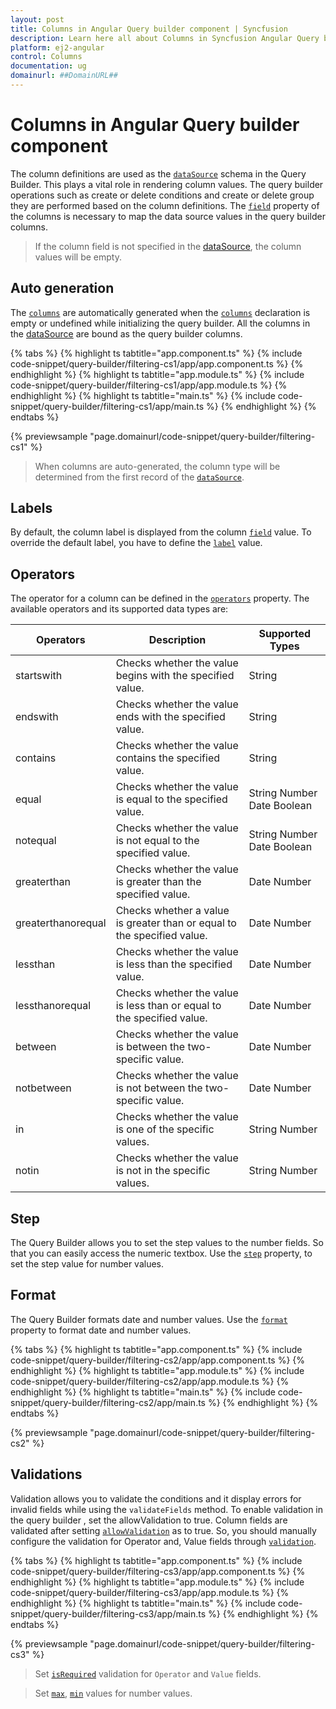 ```yaml
---
layout: post
title: Columns in Angular Query builder component | Syncfusion
description: Learn here all about Columns in Syncfusion Angular Query builder component of Syncfusion Essential JS 2 and more.
platform: ej2-angular
control: Columns 
documentation: ug
domainurl: ##DomainURL##
---
```


# Columns in Angular Query builder component

The column definitions are used as the [`dataSource`](https://ej2.syncfusion.com/angular/documentation/api/query-builder/#datasource) schema in the Query Builder. This plays a vital role in rendering column values. The query builder operations such as create or delete conditions and create or delete group they are performed based on the column definitions. The [`field`](https://ej2.syncfusion.com/angular/documentation/api/query-builder/columnsModel/#field) property of the columns is necessary to map the data source values in the query builder columns.

> If the column field is not specified in the [dataSource](https://ej2.syncfusion.com/angular/documentation/api/query-builder/#datasource), the column values will be empty.

## Auto generation

The [`columns`](https://ej2.syncfusion.com/angular/documentation/api/query-builder/#columns) are automatically generated when the [`columns`](https://ej2.syncfusion.com/angular/documentation/api/query-builder/#columns) declaration is empty or undefined while initializing the query builder. All the columns in the [dataSource](https://ej2.syncfusion.com/angular/documentation/api/query-builder/#datasource) are bound as the query builder columns.

{% tabs %}
{% highlight ts tabtitle="app.component.ts" %}
{% include code-snippet/query-builder/filtering-cs1/app/app.component.ts %}
{% endhighlight %}
{% highlight ts tabtitle="app.module.ts" %}
{% include code-snippet/query-builder/filtering-cs1/app/app.module.ts %}
{% endhighlight %}
{% highlight ts tabtitle="main.ts" %}
{% include code-snippet/query-builder/filtering-cs1/app/main.ts %}
{% endhighlight %}
{% endtabs %}
  
{% previewsample "page.domainurl/code-snippet/query-builder/filtering-cs1" %}

> When columns are auto-generated, the column type will be determined from the first record of the [`dataSource`](https://ej2.syncfusion.com/angular/documentation/api/query-builder/#datasource).

## Labels

By default, the column label is displayed from the column [`field`](https://ej2.syncfusion.com/angular/documentation/api/query-builder/columnsModel/#field) value. To override the default label, you have to define the [`label`](https://ej2.syncfusion.com/angular/documentation/api/query-builder/columnsModel/#label) value.

## Operators

The operator for a column can be defined in the [`operators`](https://ej2.syncfusion.com/angular/documentation/api/query-builder/columnsModel/#operators) property. The available operators and its supported data types are:

| Operators | Description | Supported Types |
| ------------ | ----------------------- | ------------------ |
| startswith  | Checks whether the value begins with the specified value. | String |
| endswith  | Checks whether the value ends with the specified value. | String |
| contains | Checks whether the value contains the specified value. | String |
| equal | Checks whether the value is equal to the specified value. | String Number Date Boolean |
| notequal | Checks whether the value is not equal to the specified value. | String Number Date Boolean |
| greaterthan | Checks whether the value is greater than the specified value. | Date Number |
| greaterthanorequal | Checks whether a value is greater than or equal to the specified value. | Date Number |
| lessthan | Checks whether the value is less than the specified value.| Date Number |
| lessthanorequal | Checks whether the value is less than or equal to the specified value. | Date Number |
| between | Checks whether the value is between the two-specific value. | Date  Number |
| notbetween | Checks whether the value is not between the two-specific value. | Date  Number |
| in | Checks whether the value is one of the specific values. | String  Number |
| notin | Checks whether the value is not in the specific values. | String  Number |

## Step

The Query Builder allows you to set the step values to the number fields. So that you can easily access the numeric textbox. Use the [`step`](https://ej2.syncfusion.com/angular/documentation/api/query-builder/columnsModel/#step) property, to set the step value for number values.

## Format

The Query Builder formats date and number values. Use the [`format`](https://ej2.syncfusion.com/angular/documentation/api/query-builder/columnsModel/#format) property to format date and number values.

{% tabs %}
{% highlight ts tabtitle="app.component.ts" %}
{% include code-snippet/query-builder/filtering-cs2/app/app.component.ts %}
{% endhighlight %}
{% highlight ts tabtitle="app.module.ts" %}
{% include code-snippet/query-builder/filtering-cs2/app/app.module.ts %}
{% endhighlight %}
{% highlight ts tabtitle="main.ts" %}
{% include code-snippet/query-builder/filtering-cs2/app/main.ts %}
{% endhighlight %}
{% endtabs %}
  
{% previewsample "page.domainurl/code-snippet/query-builder/filtering-cs2" %}

## Validations

Validation allows you to validate the conditions and it display errors for invalid fields while using  the `validateFields` method.  To enable validation in the query builder , set the allowValidation to true. Column fields are validated after setting [`allowValidation`](https://ej2.syncfusion.com/angular/documentation/api/query-builder/#allowvalidation) as to true. So, you should manually configure the validation for Operator and, Value fields through [`validation`](https://ej2.syncfusion.com/angular/documentation/api/query-builder/columnsModel/#validation).

{% tabs %}
{% highlight ts tabtitle="app.component.ts" %}
{% include code-snippet/query-builder/filtering-cs3/app/app.component.ts %}
{% endhighlight %}
{% highlight ts tabtitle="app.module.ts" %}
{% include code-snippet/query-builder/filtering-cs3/app/app.module.ts %}
{% endhighlight %}
{% highlight ts tabtitle="main.ts" %}
{% include code-snippet/query-builder/filtering-cs3/app/main.ts %}
{% endhighlight %}
{% endtabs %}
  
{% previewsample "page.domainurl/code-snippet/query-builder/filtering-cs3" %}

> Set [`isRequired`](https://ej2.syncfusion.com/angular/documentation/api/query-builder/validation/#isrequired) validation for `Operator` and `Value` fields.

> Set [`max`](https://ej2.syncfusion.com/angular/documentation/api/query-builder/validation/#max), [`min`](https://ej2.syncfusion.com/angular/documentation/api/query-builder/validation/#min) values for number values.
